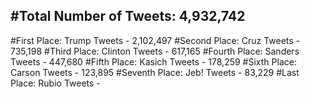 #Total Number of Tweets: 4,932,742 
---
#First Place: Trump Tweets - 2,102,497
#Second Place: Cruz Tweets - 735,198
#Third Place: Clinton Tweets - 617,165
#Fourth Place: Sanders Tweets - 447,680
#Fifth Place: Kasich Tweets - 178,259
#Sixth Place: Carson Tweets - 123,895
#Seventh Place: Jeb! Tweets - 83,229
#Last Place: Rubio Tweets - 
